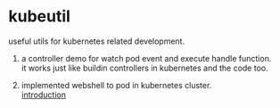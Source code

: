 # kubeutil
useful utils for kubernetes related development.    

1. a controller demo for watch pod event and execute handle function.     
   it works just like buildin controllers in kubernetes and the code too.    

2. implemented webshell to pod in kubernetes cluster.     
   [introduction](http://maoqide.live/post/cloud/kubernetes-webshell/)    